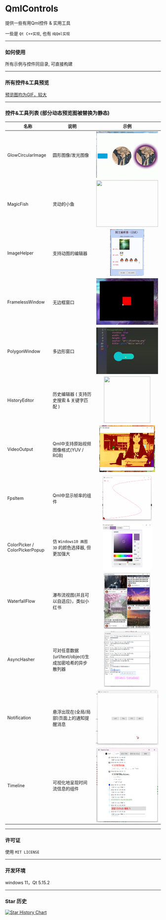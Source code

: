# QmlControls

提供一些有用Qml控件 & 实用工具

一些是 `Qt C++实现`, 也有 `纯Qml实现`

------

### 如何使用

所有示例与控件同目录, 可直接构建

------

### 所有控件&工具预览

[预览图均为GIF，较大](./demonstrate/demonstrate.md)

------

### 控件&工具列表 (部分动态预览图被替换为静态)

名称 | 说明 | 示例 
---------|----------|---------
 GlowCircularImage | 圆形图像/发光图像 | <div align=center><img src="./demonstrate/GlowCircularImage.png" width="200" height="150" /></div>
 MagicFish | 灵动的小鱼 | <div align=center><img src="./demonstrate/MagicFish.gif" width="200" height="150" /></div>
 ImageHelper | 支持动图的编辑器 | <div align=center><img src="./demonstrate/ImageHelper.png" width="110" height="150" /></div>
 FramelessWindow | 无边框窗口 | <div align=center><img src="./demonstrate/FramelessWindow.png" width="200" height="150" /></div> 
 PolygonWindow | 多边形窗口 | <div align=center><img src="./demonstrate/PolygonWindow.png" width="200" height="150" /></div>
 HistoryEditor | 历史编辑器 ( 支持历史搜索 & 关键字匹配 ) | <div align=center><img src="./demonstrate/HistoryEditor.gif" width="150" height="150" /></div>
 VideoOutput | Qml中支持原始视频图像格式(YUV / RGB) | <div align=center><img src="./demonstrate/VideoOutput.png" width="180" height="150" /></div>
 FpsItem | Qml中显示帧率的组件 | <div align=center><img src="./demonstrate/FpsItem.gif" width="160" height="150" /></div>
 ColorPicker / ColorPickerPopup | 仿 `Windows10 画图3D` 的颜色选择器, 但更加强大 | <div align=center><img src="./demonstrate/ColorPicker.png" width="160" height="150" /></div>
 WaterfallFlow | 瀑布流视图(并且可以自适应)，类似小红书 | <div align=center><img src="./demonstrate/WaterfallFlow.png" width="150" height="180" /></div>
 AsyncHasher | 可对任意数据(url/text/object)生成加密哈希的异步散列器 |  <div align=center><img src="./demonstrate/AsyncHasher.png" width="150" height="180" /></div>
 Notification | 悬浮出现在(全局/局部)页面上的通知提醒消息 |  <div align=center><img src="./demonstrate/Notification.gif" width="240" height="180" /></div>
 Timeline | 可视化地呈现时间流信息的组件 |  <div align=center><img src="./demonstrate/Timeline.png" width="200" height="240" /></div>

------

### 许可证

 使用 `MIT LICENSE`

------

### 开发环境

windows 11，Qt 5.15.2

------

### Star 历史

[![Star History Chart](https://api.star-history.com/svg?repos=mengps/QmlControls&type=Date)](https://star-history.com/#mengps/QmlControls&Date)